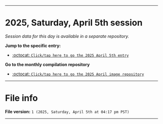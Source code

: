 
***

# 2025, Saturday, April 5th session

_Session data for this day is available in a separate repository._

**Jump to the specific entry:**

- [:octocat: `Click/tap here to go the 2025 April 5th entry`](https://github.com/seanpm2001/SeansLifeArchive_Images_ModernSmurfsVillage_Y2025_V4/tree/SeansLifeArchive_ModernSmurfsVillage_Y2025_V4_Main-dev/2025/04_April/05/)

**Go to the monthly compilation repository**

- [:octocat: `Click/tap here to go the 2025 April image repository`](https://github.com/seanpm2001/SeansLifeArchive_Images_ModernSmurfsVillage_Y2025_V4/)

***

# File info

**File version:** `1 (2025, Saturday, April 5th at 04:17 pm PST)`

***
